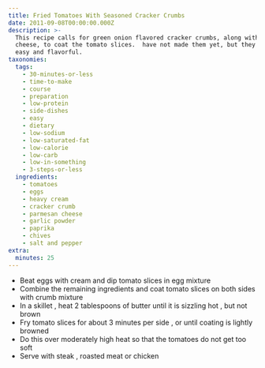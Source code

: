 ```yaml
---
title: Fried Tomatoes With Seasoned Cracker Crumbs
date: 2011-09-08T00:00:00.000Z
description: >-
  This recipe calls for green onion flavored cracker crumbs, along with parmesan
  cheese, to coat the tomato slices.  have not made them yet, but they sound
  easy and flavorful.
taxonomies:
  tags:
    - 30-minutes-or-less
    - time-to-make
    - course
    - preparation
    - low-protein
    - side-dishes
    - easy
    - dietary
    - low-sodium
    - low-saturated-fat
    - low-calorie
    - low-carb
    - low-in-something
    - 3-steps-or-less
  ingredients:
    - tomatoes
    - eggs
    - heavy cream
    - cracker crumb
    - parmesan cheese
    - garlic powder
    - paprika
    - chives
    - salt and pepper
extra:
  minutes: 25
---
```

 - Beat eggs with cream and dip tomato slices in egg mixture
 - Combine the remaining ingredients and coat tomato slices on both sides with crumb mixture
 - In a skillet , heat 2 tablespoons of butter until it is sizzling hot , but not brown
 - Fry tomato slices for about 3 minutes per side , or until coating is lightly browned
 - Do this over moderately high heat so that the tomatoes do not get too soft
 - Serve with steak , roasted meat or chicken

